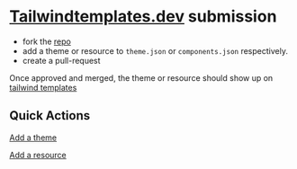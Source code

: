 # [Tailwindtemplates.dev](https://www.tailwindtemplates.dev) submission

- fork the [repo](https://github.com/sharu725/tailwindtemplates)
- add a theme or resource to `theme.json` or `components.json` respectively.
- create a pull-request

Once approved and merged, the theme or resource should show up on [tailwind templates](https://www.tailwindtemplates.dev)

## Quick Actions

[Add a theme](https://github.dev/sharu725/tailwindtemplates/blob/main/themes.json)

[Add a resource](https://github.dev/sharu725/tailwindtemplates/blob/main/components.json)
